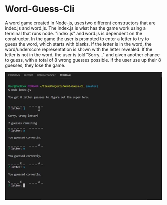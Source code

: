 # Word-Guess-Cli

A word game created in Node-js, uses two different constructors that are index.js and word.js.  The index.js is what has the game work using a terminal that runs node. "index.js" and word.js  is dependent on the constructor.  In the game the user is prompted to enter a letter to try to guess the word, which starts with blanks.  If the letter is in the word, the word/underscore representation is shown with the letter revealed.  If the letter is not in the word, the user is told "Sorry..." and given another chance to guess, with a total of 8 wrong guesses possible. If the user use up their 8 guesses, they lose the game.

![StartingCli.JPG](https://github.com/minj12/Word-Guess-Cli/blob/master/StartingCli.JPG)

